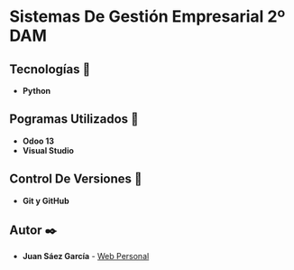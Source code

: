 # Sistemas De Gestión Empresarial 2º DAM

## Tecnologías 🚀

* **Python**  

## Pogramas Utilizados 📌

* **Odoo 13**
* **Visual Studio**

## Control De Versiones 📌

* **Git y GitHub**

## Autor ✒️

* **Juan Sáez García** -  [Web Personal](https://juamber.com)
